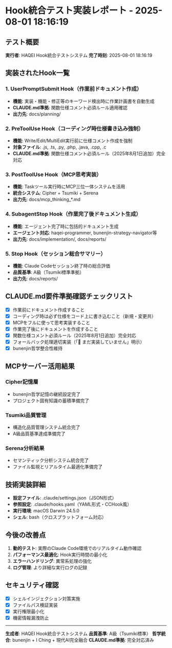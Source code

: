 # Hook統合テスト実装レポート - 2025-08-01 18:16:19

## テスト概要
**実行者**: HAQEI Hook統合テストシステム
**完了時刻**: 2025-08-01 18:16:19

## 実装されたHook一覧
### 1. UserPromptSubmit Hook（作業前ドキュメント作成）
- **機能**: 実装・機能・修正等のキーワード検出時に作業計画書を自動生成
- **CLAUDE.md準拠**: 関数仕様コメント必須ルール適用確認
- **出力先**: docs/planning/

### 2. PreToolUse Hook（コーディング時仕様書き込み強制）
- **機能**: Write/Edit/MultiEdit実行前に仕様コメント作成を強制
- **対象ファイル**: .js, .ts, .py, .php, .java, .cpp, .c
- **CLAUDE.md準拠**: 関数仕様コメント必須ルール（2025年8月1日追加）完全対応

### 3. PostToolUse Hook（MCP思考実装）
- **機能**: Taskツール実行時にMCP三位一体システムを活用
- **統合システム**: Cipher + Tsumiki + Serena
- **出力先**: docs/mcp_thinking_*.md

### 4. SubagentStop Hook（作業完了後ドキュメント生成）
- **機能**: エージェント完了時に包括的ドキュメント生成
- **エージェント対応**: haqei-programmer, bunenjin-strategy-navigator等
- **出力先**: docs/implementation/, docs/reports/

### 5. Stop Hook（セッション総合サマリー）
- **機能**: Claude Codeセッション終了時の総合評価
- **品質基準**: A級（Tsumiki標準準拠）
- **出力先**: docs/reports/

## CLAUDE.md要件準拠確認チェックリスト
- [x] 作業前にドキュメント作成すること
- [x] コーディング時は必ず仕様をコード上に書き込むこと（新規・変更共）
- [x] MCPをフルに使って思考実装すること
- [x] 作業完了後にドキュメントを作成すること
- [x] 関数仕様コメント必須ルール（2025年8月1日追加）完全対応
- [x] フォールバック処理適切実装（「🚧 まだ実装していません」明示）
- [x] bunenjin哲学整合性維持

## MCPサーバー活用結果
### Cipher記憶層
- bunenjin哲学記憶の継続設定完了
- プロジェクト固有知識の蓄積準備完了

### Tsumiki品質管理
- 構造化品質管理システム統合完了
- A級品質基準達成準備完了

### Serena分析結果
- セマンティック分析システム統合完了
- ファイル監視とリアルタイム最適化準備完了

## 技術実装詳細
- **設定ファイル**: .claude/settings.json（JSON形式）
- **参照設定**: .claude/hooks.yaml（YAML形式・CCHook風）
- **実行環境**: macOS Darwin 24.5.0
- **シェル**: bash（クロスプラットフォーム対応）

## 今後の改善点
1. **動的テスト**: 実際のClaude Code環境でのリアルタイム動作確認
2. **パフォーマンス最適化**: Hook実行時間の最小化
3. **エラーハンドリング**: 異常系処理の強化
4. **ログ管理**: より詳細な実行ログの記録

## セキュリティ確認
- [x] シェルインジェクション対策実施
- [x] ファイルパス検証実装
- [x] 実行権限最小化
- [x] 機密情報漏洩防止

---
**生成者**: HAQEI Hook統合テストシステム
**品質基準**: A級（Tsumiki標準）
**哲学統合**: bunenjin + I Ching + 現代AI完全融合
**CLAUDE.md準拠**: 完全対応済み

